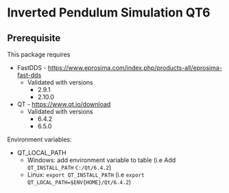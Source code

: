 # Inverted Pendulum Simulation QT6

## Prerequisite ##

This package requires
* FastDDS - https://www.eprosima.com/index.php/products-all/eprosima-fast-dds
  * Validated with versions
    * 2.9.1
    * 2.10.0
* QT - https://www.qt.io/download
  * Validated with versions
    * 6.4.2
    * 6.5.0

Environment variables:
* QT_LOCAL_PATH
  * Windows: add environment variable to table (i.e Add `QT_INSTALL_PATH` `C:/Qt/6.4.2`)
  * Linux: `export QT_INSTALL_PATH` (i.e `export QT_LOCAL_PATH=$ENV{HOME}/Qt/6.4.2`) 
